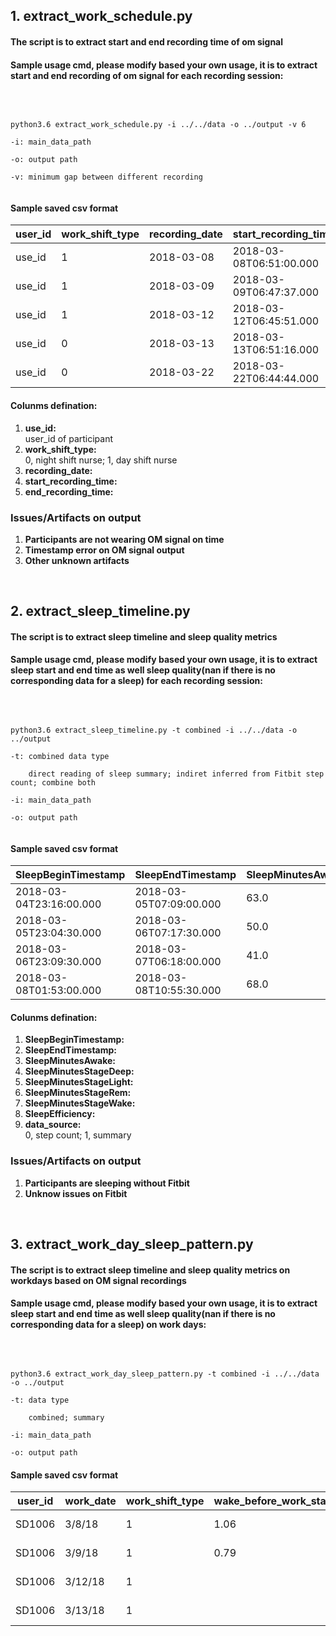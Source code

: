 ## 1. extract_work_schedule.py
#### The script is to extract start and end recording time of om signal

#### Sample usage cmd, please modify based your own usage, it is to extract start and end recording of om signal for each recording session: <br />
<br />

```

python3.6 extract_work_schedule.py -i ../../data -o ../output -v 6 

-i: main_data_path

-o: output path

-v: minimum gap between different recording
 
```
#### Sample saved csv format

user_id  |  work_shift_type  |  recording_date  |  start_recording_time     |  end_recording_time
---------|-------------------|------------------|---------------------------|-------------------------
use_id   |  1                |  2018-03-08      |  2018-03-08T06:51:00.000  |  2018-03-08T19:33:24.000
use_id   |  1                |  2018-03-09      |  2018-03-09T06:47:37.000  |  2018-03-09T19:34:26.000
use_id   |  1                |  2018-03-12      |  2018-03-12T06:45:51.000  |  2018-03-12T19:36:45.000
use_id   |  0                |  2018-03-13      |  2018-03-13T06:51:16.000  |  2018-03-13T20:05:09.000
use_id   |  0                |  2018-03-22      |  2018-03-22T06:44:44.000  |  2018-03-22T19:41:26.000

#### Colunms defination:

1.  **use_id:** <br />
user_id of participant
2.  **work_shift_type:** <br />
0, night shift nurse; 1, day shift nurse
3.  **recording_date:** <br />
4.  **start_recording_time:** <br />
5.  **end_recording_time:** <br />

### Issues/Artifacts on output

1.  **Participants are not wearing OM signal on time** <br />
2.  **Timestamp error on OM signal output** <br />
3.  **Other unknown artifacts** <br />

<br />

## 2. extract_sleep_timeline.py
#### The script is to extract sleep timeline and sleep quality metrics

#### Sample usage cmd, please modify based your own usage, it is to extract sleep start and end time as well sleep quality(nan if there is no corresponding data for a sleep) for each recording session: <br />
<br />

```

python3.6 extract_sleep_timeline.py -t combined -i ../../data -o ../output

-t: combined data type

    direct reading of sleep summary; indiret inferred from Fitbit step count; combine both

-i: main_data_path

-o: output path
 
```

#### Sample saved csv format

SleepBeginTimestamp      |  SleepEndTimestamp        |  SleepMinutesAwake  |  SleepMinutesStageDeep  |  SleepMinutesStageLight  |  SleepMinutesStageRem  |  SleepMinutesStageWake  |  SleepEfficiency  |  data_source
-------------------------|---------------------------|---------------------|-------------------------|--------------------------|------------------------|-------------------------|-------------------|-------------
2018-03-04T23:16:00.000  |  2018-03-05T07:09:00.000  |  63.0               |  65.0                   |  265.0                   |  80.0                  |  63.0                   |  94.0             |  1
2018-03-05T23:04:30.000  |  2018-03-06T07:17:30.000  |  50.0               |  59.0                   |  308.0                   |  76.0                  |  50.0                   |  97.0             |  1
2018-03-06T23:09:30.000  |  2018-03-07T06:18:00.000  |  41.0               |  59.0                   |  223.0                   |  105.0                 |  41.0                   |  96.0             |  1
2018-03-08T01:53:00.000  |  2018-03-08T10:55:30.000  |  68.0               |  81.0                   |  265.0                   |  128.0                 |  68.0                   |  92.0             |  1

#### Colunms defination:

1.  **SleepBeginTimestamp:** <br />
2.  **SleepEndTimestamp:** <br />
3.  **SleepMinutesAwake:** <br />
4.  **SleepMinutesStageDeep:** <br />
5.  **SleepMinutesStageLight:** <br />
6.  **SleepMinutesStageRem:** <br />
7.  **SleepMinutesStageWake:** <br />
8.  **SleepEfficiency:** <br />
9.  **data_source:** <br />
    0, step count; 1, summary

### Issues/Artifacts on output

1.  **Participants are sleeping without Fitbit** <br />
2.  **Unknow issues on Fitbit** <br />

 <br />

## 3. extract_work_day_sleep_pattern.py

#### The script is to extract sleep timeline and sleep quality metrics on workdays based on OM signal recordings

#### Sample usage cmd, please modify based your own usage, it is to extract sleep start and end time as well sleep quality(nan if there is no corresponding data for a sleep) on work days: <br />
<br />

```

python3.6 extract_work_day_sleep_pattern.py -t combined -i ../../data -o ../output

-t: data type

    combined; summary

-i: main_data_path

-o: output path

```

#### Sample saved csv format

user_id  |  work_date  |  work_shift_type  |  wake_before_work_standard_work_time  |  sleep_after_work_standard_work_time  |  wake_before_work_om_signal_start_time  |  sleep_after_work_om_signal_end_time  |  sleep_before_work_SleepBeginTimestamp  |  sleep_before_work_SleepEndTimestamp  |  sleep_before_work_DataResource  |  start_work_time  |  start_recording_time     |  end_work_time  |  end_recording_time       |  sleep_after_work_SleepBeginTimestamp  |  sleep_after_work_SleepEndTimestamp  |  sleep_after_work_DataResource  |  sleep_before_work_MinutesAwake  |  sleep_before_work_MinutesStageDeep  |  sleep_before_work_MinutesStageLight  |  sleep_before_work_MinutesStageRem  |  sleep_before_work_MinutesStageWake  |  sleep_before_work_Efficiency  |  sleep_after_work_MinutesAwake  |  sleep_after_work_MinutesStageDeep  |  sleep_after_work_MinutesStageLight  |  sleep_after_work_MinutesStageRem  |  sleep_after_work_MinutesStageWake  |  sleep_after_work_Efficiency
---------|-------------|-------------------|---------------------------------------|---------------------------------------|-----------------------------------------|---------------------------------------|-----------------------------------------|---------------------------------------|----------------------------------|-------------------|---------------------------|-----------------|---------------------------|----------------------------------------|--------------------------------------|---------------------------------|----------------------------------|--------------------------------------|---------------------------------------|-------------------------------------|--------------------------------------|--------------------------------|---------------------------------|-------------------------------------|--------------------------------------|------------------------------------|-------------------------------------|-----------------------------
SD1006   |  3/8/18     |  1                |  1.06                                 |  3.37                                 |  0.91                                   |  2.81                                 |  2018-03-07T23:13:00.000                |  2018-03-08T05:56:30.000              |  1                               |  3/8/18 7:00      |  2018-03-08T06:51:00.000  |  3/8/18 19:00   |  2018-03-08T19:33:24.000  |  2018-03-08T22:22:00.000               |  2018-03-09T06:12:30.000             |  1                              |  41                              |  59                                  |  194                                  |  109                                |  41                                  |  91                            |  73                             |  76                                 |  214                                 |  107                               |  73                                 |  90
SD1006   |  3/9/18     |  1                |  0.79                                 |  6.42                                 |  0.59                                   |  5.85                                 |  2018-03-08T22:22:00.000                |  2018-03-09T06:12:30.000              |  1                               |  3/9/18 7:00      |  2018-03-09T06:47:37.000  |  3/9/18 19:00   |  2018-03-09T19:34:26.000  |  2018-03-10T01:25:30.000               |  2018-03-10T08:20:00.000             |  1                              |  73                              |  76                                  |  214                                  |  107                                |  73                                  |  90                            |  45                             |  52                                 |  216                                 |  101                               |  45                                 |  96
SD1006   |  3/12/18    |  1                |                                       |  4.59                                 |                                         |  3.98                                 |                                         |                                       |  1                               |  3/12/18 7:00     |  2018-03-12T06:45:51.000  |  3/12/18 19:00  |  2018-03-12T19:36:45.000  |  2018-03-12T23:35:30.000               |  2018-03-13T07:10:00.000             |  1                              |                                  |                                      |                                       |                                     |                                      |                                |  60                             |  90                                 |  234                                 |  70                                |  60                                 |  88
SD1006   |  3/13/18    |  1                |                                       |  4.92                                 |                                         |  3.84                                 |                                         |                                       |  1                               |  3/13/18 7:00     |  2018-03-13T06:51:16.000  |  3/13/18 19:00  |  2018-03-13T20:05:09.000  |  2018-03-13T23:55:30.000               |  2018-03-14T07:49:00.000             |  1                              |                                  |                                      |                                       |                                     |                                      |                                |  51                             |  76                                 |  206                                 |  140                               |  51                                 |  94
